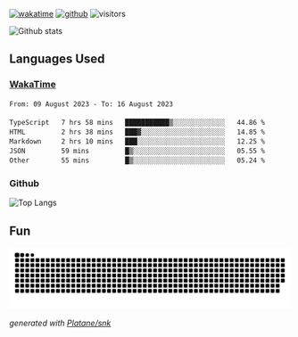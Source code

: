 [![wakatime](https://wakatime.com/badge/user/82c377cd-a54c-404c-b7df-177b313ca539.svg)](https://wakatime.com/@82c377cd-a54c-404c-b7df-177b313ca539)
[![github](https://img.shields.io/github/followers/xinthose?logo=github&style=plastic)](https://github.com/alanhamlett?tab=followers)
![visitors](https://visitor-badge.glitch.me/badge?page_id=xinthose&left_color=green&right_color=red)

![Github stats](https://github-readme-stats.vercel.app/api?username=xinthose&show_icons=true&theme=radical&count_private=true)

## Languages Used

### [WakaTime](https://wakatime.com/)
<!--START_SECTION:waka-->

```txt
From: 09 August 2023 - To: 16 August 2023

TypeScript   7 hrs 58 mins   ███████████▒░░░░░░░░░░░░░   44.86 %
HTML         2 hrs 38 mins   ███▓░░░░░░░░░░░░░░░░░░░░░   14.85 %
Markdown     2 hrs 10 mins   ███░░░░░░░░░░░░░░░░░░░░░░   12.25 %
JSON         59 mins         █▒░░░░░░░░░░░░░░░░░░░░░░░   05.55 %
Other        55 mins         █▒░░░░░░░░░░░░░░░░░░░░░░░   05.24 %
```

<!--END_SECTION:waka-->

### Github

![Top Langs](https://github-readme-stats.vercel.app/api/top-langs/?username=xinthose)

## Fun
![github contribution grid snake animation](https://raw.githubusercontent.com/xinthose/xinthose/output/github-contribution-grid-snake.svg)

_generated with [Platane/snk](https://github.com/Platane/snk)_

